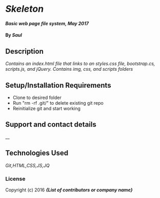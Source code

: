 # _Skeleton_

#### _Basic web page file system, May 2017_

#### By _Saul_

## Description

_Contains an index.html file that links to an styles.css file, bootstrap.cs, scripts.js, and jQuery. Contains
img, css, and scripts folders_

## Setup/Installation Requirements

* Clone to desired folder
* Run "rm -rf .git/" to delete existing git repo
* Reinitialize git and start working


## Support and contact details

__
## Technologies Used

_Git,HTML,CSS,JS,JQ_

### License

Copyright (c) 2016 **_{List of contributors or company name}_**

